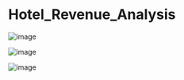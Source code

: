 # Hotel_Revenue_Analysis

![image](https://github.com/GarimaGupta0614/Hotel_Revenue_Analysis/assets/58433278/bbc9c99c-e937-4772-9919-c701832d49ba)




![image](https://github.com/GarimaGupta0614/Hotel_Revenue_Analysis/assets/58433278/8848e4d8-645e-4503-a2d6-c9b9c740fcb1)




![image](https://github.com/GarimaGupta0614/Hotel_Revenue_Analysis/assets/58433278/a9950a61-b966-445b-8908-101c436587cf)
